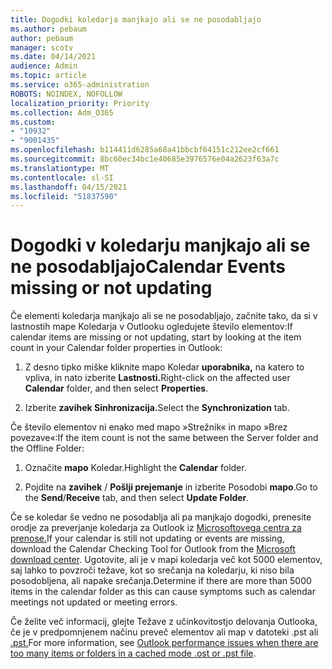 ```yaml
---
title: Dogodki koledarja manjkajo ali se ne posodabljajo
ms.author: pebaum
author: pebaum
manager: scotv
ms.date: 04/14/2021
audience: Admin
ms.topic: article
ms.service: o365-administration
ROBOTS: NOINDEX, NOFOLLOW
localization_priority: Priority
ms.collection: Adm_O365
ms.custom:
- "10932"
- "9001435"
ms.openlocfilehash: b114411d6285a68a41bbcbf64151c212ee2cf661
ms.sourcegitcommit: 8bc60ec34bc1e40685e3976576e04a2623f63a7c
ms.translationtype: MT
ms.contentlocale: sl-SI
ms.lasthandoff: 04/15/2021
ms.locfileid: "51837590"
---
```

# <a name="calendar-events-missing-or-not-updating"></a><span data-ttu-id="5bd3a-102">Dogodki v koledarju manjkajo ali se ne posodabljajo</span><span class="sxs-lookup"><span data-stu-id="5bd3a-102">Calendar Events missing or not updating</span></span>

<span data-ttu-id="5bd3a-103">Če elementi koledarja manjkajo ali se ne posodabljajo, začnite tako, da si v lastnostih mape Koledarja v Outlooku ogledujete število elementov:</span><span class="sxs-lookup"><span data-stu-id="5bd3a-103">If calendar items are missing or not updating, start by looking at the item count in your Calendar folder properties in Outlook:</span></span> 

1. <span data-ttu-id="5bd3a-104">Z desno tipko miške kliknite mapo Koledar **uporabnika,** na katero to vpliva, in nato izberite **Lastnosti.**</span><span class="sxs-lookup"><span data-stu-id="5bd3a-104">Right-click on the affected user **Calendar** folder, and then select **Properties**.</span></span>

1. <span data-ttu-id="5bd3a-105">Izberite **zavihek Sinhronizacija.**</span><span class="sxs-lookup"><span data-stu-id="5bd3a-105">Select the **Synchronization** tab.</span></span>

<span data-ttu-id="5bd3a-106">Če število elementov ni enako med mapo »Strežnik« in mapo »Brez povezave«:</span><span class="sxs-lookup"><span data-stu-id="5bd3a-106">If the item count is not the same between the Server folder and the Offline Folder:</span></span>

1.  <span data-ttu-id="5bd3a-107">Označite **mapo** Koledar.</span><span class="sxs-lookup"><span data-stu-id="5bd3a-107">Highlight the **Calendar** folder.</span></span>

1.  <span data-ttu-id="5bd3a-108">Pojdite na **zavihek** / **Pošlji prejemanje** in izberite Posodobi **mapo**.</span><span class="sxs-lookup"><span data-stu-id="5bd3a-108">Go to the **Send**/**Receive** tab, and then select **Update Folder**.</span></span>

<span data-ttu-id="5bd3a-109">Če se koledar še vedno ne posodablja ali pa manjkajo dogodki, prenesite orodje za preverjanje koledarja za Outlook iz [Microsoftovega centra za prenose.](https://www.microsoft.com/download/details.aspx?id=28786)</span><span class="sxs-lookup"><span data-stu-id="5bd3a-109">If your calendar is still not updating or events are missing, download the Calendar Checking Tool for Outlook from the [Microsoft download center](https://www.microsoft.com/download/details.aspx?id=28786).</span></span> <span data-ttu-id="5bd3a-110">Ugotovite, ali je v mapi koledarja več kot 5000 elementov, saj lahko to povzroči težave, kot so srečanja na koledarju, ki niso bila posodobljena, ali napake srečanja.</span><span class="sxs-lookup"><span data-stu-id="5bd3a-110">Determine if there are more than 5000 items in the calendar folder as this can cause symptoms such as calendar meetings not updated or meeting errors.</span></span> 

<span data-ttu-id="5bd3a-111">Če želite več informacij, glejte Težave z učinkovitostjo delovanja Outlooka, če je v predpomnjenem načinu preveč elementov ali map v datoteki .pst ali [.pst.](https://docs.microsoft.com/outlook/troubleshoot/performance/performance-issues-if-too-many-items-or-folders)</span><span class="sxs-lookup"><span data-stu-id="5bd3a-111">For more information, see [Outlook performance issues when there are too many items or folders in a cached mode .ost or .pst file](https://docs.microsoft.com/outlook/troubleshoot/performance/performance-issues-if-too-many-items-or-folders).</span></span>